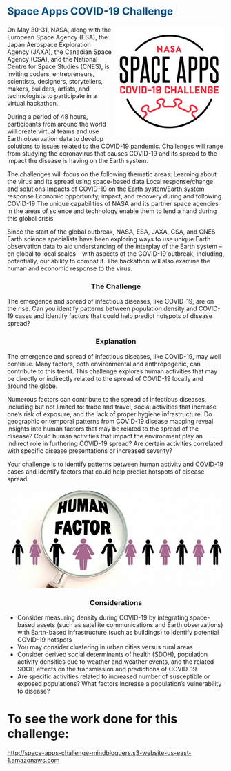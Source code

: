 <h1><font color="#004D7F" size=5>Space Apps COVID-19 Challenge</font></h1>

<img width="256" src="data/img/covid.png" align="right">

On May 30-31, NASA, along with the European Space Agency (ESA), the Japan Aerospace Exploration Agency (JAXA), the Canadian Space Agency (CSA), and the National Centre for Space Studies (CNES), is inviting coders, entrepreneurs, scientists, designers, storytellers, makers, builders, artists, and technologists to participate in a virtual hackathon. 

During a period of 48 hours, participants from around the world will create virtual teams and use Earth observation data to develop solutions to issues related to the COVID-19 pandemic. Challenges will range from studying the coronavirus that causes COVID-19 and its spread to the impact the disease is having on the Earth system. 

The challenges will focus on the following thematic areas:  Learning about the virus and its spread using space-based data Local response/change and solutions Impacts of COVID-19 on the Earth system/Earth system response Economic opportunity, impact, and recovery during and following COVID-19 The unique capabilities of NASA and its partner space agencies in the areas of science and technology enable them to lend a hand during this global crisis. 

Since the start of the global outbreak, NASA, ESA, JAXA, CSA, and CNES Earth science specialists have been exploring ways to use unique Earth observation data to aid understanding of the interplay of the Earth system – on global to local scales – with aspects of the COVID-19 outbreak, including, potentially, our ability to combat it. The hackathon will also examine the human and economic response to the virus.

<h3><center>The Challenge</center></h3>

The emergence and spread of infectious diseases, like COVID-19, are on the rise. Can you identify patterns between population density and COVID-19 cases and identify factors that could help predict hotspots of disease spread?

<h3><center>Explanation</center></h3>

The emergence and spread of infectious diseases, like COVID-19, may well continue. Many factors, both environmental and anthropogenic, can contribute to this trend. This challenge explores human activities that may be directly or indirectly related to the spread of COVID-19 locally and around the globe.

Numerous factors can contribute to the spread of infectious diseases, including but not limited to: trade and travel, social activities that increase one’s risk of exposure, and the lack of proper hygiene infrastructure. Do geographic or temporal patterns from COVID-19 disease mapping reveal insights into human factors that may be related to the spread of the disease? Could human activities that impact the environment play an indirect role in furthering COVID-19 spread? Are certain activities correlated with specific disease presentations or increased severity?

Your challenge is to identify patterns between human activity and COVID-19 cases and identify factors that could help predict hotspots of disease spread.

<img src="data/img/human_factors.jpg" align="center" width="720">

<h3><center>Considerations</center></h3>

* Consider measuring density during COVID-19 by integrating space-based assets (such as satellite communications and Earth observations) with Earth-based infrastructure (such as buildings) to identify potential COVID-19 hotspots
* You may consider clustering in urban cities versus rural areas
* Consider derived social determinants of health (SDOH), population activity densities due to weather and weather events, and the related SDOH effects on the transmission and predictions of COVID-19.
* Are specific activities related to increased number of susceptible or exposed populations? What factors increase a population’s vulnerability to disease?

# To see the work done for this challenge:  
http://space-apps-challenge-mindbloquers.s3-website-us-east-1.amazonaws.com

